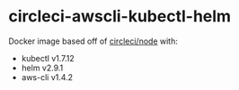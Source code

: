 # circleci-awscli-kubectl-helm

Docker image based off of [circleci/node](https://hub.docker.com/r/circleci/node/) with:
- kubectl v1.7.12
- helm v2.9.1
- aws-cli v1.4.2

